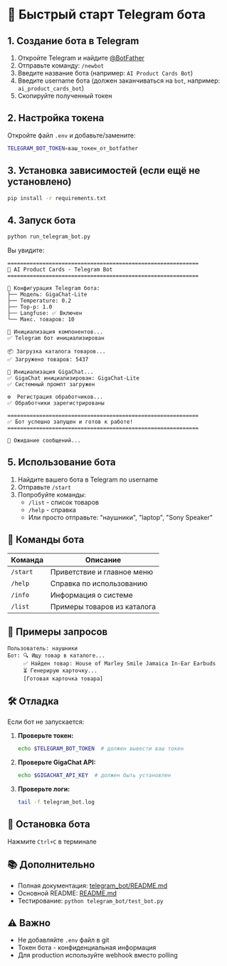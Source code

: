 # 🚀 Быстрый старт Telegram бота

## 1. Создание бота в Telegram

1. Откройте Telegram и найдите [@BotFather](https://t.me/botfather)
2. Отправьте команду: `/newbot`
3. Введите название бота (например: `AI Product Cards Bot`)
4. Введите username бота (должен заканчиваться на `bot`, например: `ai_product_cards_bot`)
5. Скопируйте полученный токен

## 2. Настройка токена

Откройте файл `.env` и добавьте/замените:

```bash
TELEGRAM_BOT_TOKEN=ваш_токен_от_botfather
```

## 3. Установка зависимостей (если ещё не установлено)

```bash
pip install -r requirements.txt
```

## 4. Запуск бота

```bash
python run_telegram_bot.py
```

Вы увидите:

```
============================================================
🤖 AI Product Cards - Telegram Bot
============================================================

🤖 Конфигурация Telegram бота:
├── Модель: GigaChat-Lite
├── Temperature: 0.2
├── Top-p: 1.0
├── Langfuse: ✅ Включен
└── Макс. товаров: 10

🔧 Инициализация компонентов...
✅ Telegram бот инициализирован

📦 Загрузка каталога товаров...
✅ Загружено товаров: 5437

🧠 Инициализация GigaChat...
✅ GigaChat инициализирован: GigaChat-Lite
✅ Системный промпт загружен

⚙️  Регистрация обработчиков...
✅ Обработчики зарегистрированы

============================================================
✅ Бот успешно запущен и готов к работе!
============================================================

💬 Ожидание сообщений...
```

## 5. Использование бота

1. Найдите вашего бота в Telegram по username
2. Отправьте `/start`
3. Попробуйте команды:
   - `/list` - список товаров
   - `/help` - справка
   - Или просто отправьте: "наушники", "laptop", "Sony Speaker"

## 📱 Команды бота

| Команда | Описание |
|---------|----------|
| `/start` | Приветствие и главное меню |
| `/help` | Справка по использованию |
| `/info` | Информация о системе |
| `/list` | Примеры товаров из каталога |

## 🎯 Примеры запросов

```
Пользователь: наушники
Бот: 🔍 Ищу товар в каталоге...
     ✅ Найден товар: House of Marley Smile Jamaica In-Ear Earbuds
     ⏳ Генерирую карточку...
     [Готовая карточка товара]
```

## 🛠️ Отладка

Если бот не запускается:

1. **Проверьте токен:**
   ```bash
   echo $TELEGRAM_BOT_TOKEN  # должен вывести ваш токен
   ```

2. **Проверьте GigaChat API:**
   ```bash
   echo $GIGACHAT_API_KEY  # должен быть установлен
   ```

3. **Проверьте логи:**
   ```bash
   tail -f telegram_bot.log
   ```

## 🔄 Остановка бота

Нажмите `Ctrl+C` в терминале

## 📚 Дополнительно

- Полная документация: [telegram_bot/README.md](telegram_bot/README.md)
- Основной README: [README.md](../README.md)
- Тестирование: `python telegram_bot/test_bot.py`

## ⚠️ Важно

- Не добавляйте `.env` файл в git
- Токен бота - конфиденциальная информация
- Для production используйте webhook вместо polling
